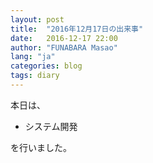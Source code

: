 ```yaml
---
layout: post
title:  "2016年12月17日の出来事"
date:   2016-12-17 22:00
author: "FUNABARA Masao"
lang: "ja"
categories: blog
tags: diary
---
```


本日は、

* システム開発

を行いました。
